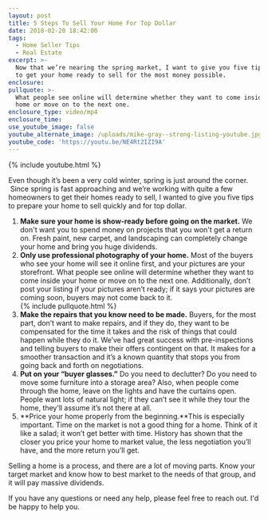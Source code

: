 ```yaml
---
layout: post
title: 5 Steps To Sell Your Home For Top Dollar
date: 2018-02-20 18:42:00
tags:
  - Home Seller Tips
  - Real Estate
excerpt: >-
  Now that we’re nearing the spring market, I want to give you five tips on how
  to get your home ready to sell for the most money possible.
enclosure:
pullquote: >-
  What people see online will determine whether they want to come inside your
  home or move on to the next one.
enclosure_type: video/mp4
enclosure_time:
use_youtube_image: false
youtube_alternate_image: /uploads/mike-gray--strong-listing-youtube.jpg
youtube_code: 'https://youtu.be/NE4Rt2IZI9A'
---
```


{% include youtube.html %}

Even though it’s been a very cold winter, spring is just around the corner.  Since spring is fast approaching and we’re working with quite a few homeowners to get their homes ready to sell, I wanted to give you five tips to prepare your home to sell quickly and for top dollar.

1. **Make sure your home is show-ready before going on the market.** We don't want you to spend money on projects that you won't get a return on. Fresh paint, new carpet, and landscaping can completely change your home and bring you huge dividends.
2. **Only use professional photography of your home.** Most of the buyers who see your home will see it online first, and your pictures are your storefront. What people see online will determine whether they want to come inside your home or move on to the next one. Additionally, don’t post your listing if your pictures aren’t ready; if it says your pictures are coming soon, buyers may not come back to it.<br>{% include pullquote.html %}
3. **Make the repairs that you know need to be made.** Buyers, for the most part, don’t want to make repairs, and if they do, they want to be compensated for the time it takes and the risk of things that could happen while they do it. We’ve had great success with pre-inspections and telling buyers to make their offers contingent on that. It makes for a smoother transaction and it’s a known quantity that stops you from going back and forth on negotiations.
4. **Put on your “buyer glasses.”** Do you need to declutter? Do you need to move some furniture into a storage area? Also, when people come through the home, leave on the lights and have the curtains open. People want lots of natural light; if they can’t see it while they tour the home, they’ll assume it’s not there at all.
5. **Price your home properly from the beginning.**This is especially important. Time on the market is not a good thing for a home. Think of it like a salad; it won’t get better with time. History has shown that the closer you price your home to market value, the less negotiation you’ll have, and the more return you’ll get.

Selling a home is a process, and there are a lot of moving parts. Know your target market and know how to best market to the needs of that group, and it will pay massive dividends.

If you have any questions or need any help, please feel free to reach out. I'd be happy to help you.